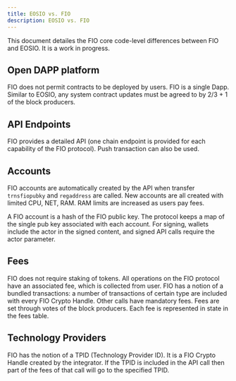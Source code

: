 ```yaml
---
title: EOSIO vs. FIO
description: EOSIO vs. FIO
---
```


This document detailes the FIO core code-level differences between FIO and EOSIO. It is a work in progress.


## Open DAPP platform 

FIO does not permit contracts to be deployed by users. FIO is a single Dapp. Similar to EOSIO, any system contract updates must be agreed to by 2/3 + 1 of the block producers. 

## API Endpoints

FIO provides a detailed API (one chain endpoint is provided for each capability of the FIO protocol). Push transaction can also be used. 

## Accounts

FIO accounts are automatically created by the API when transfer `trnsfiopubky` and `regaddress` are called. New accounts are all created with limited CPU, NET, RAM. RAM limits are increased as users pay fees. 

A FIO account is a hash of the FIO public key. The protocol keeps a map of the single pub key associated with each account. For signing, wallets include the actor in the signed content, and signed API calls require the actor parameter.

## Fees

FIO does not require staking of tokens. All operations on the FIO protocol have an associated fee, which is collected from user. FIO has a notion of a bundled transactions: a number of transactions of certain type are included with every FIO Crypto Handle. Other calls have mandatory fees. Fees are set through votes of the block producers. Each fee is represented in state in the fees table.

## Technology Providers

FIO has the notion of a TPID (Technology Provider ID). It is a FIO Crypto Handle created by the integrator. If the TPID is included in the API call then part of the fees of that call will go to the specified TPID.